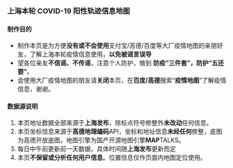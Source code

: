 ### 上海本轮 COVID-19 阳性轨迹信息地图

#### 制作目的

-   制作本页是为方便**没有或不会使用**支付宝/高德/百度等大厂疫情地图的亲朋好友，了解上海本轮疫情信息使用，**以免被谣言误导**
-   望各位亲友**不信谣、不传谣**，注意个人防护，做到 **防疫“三件套”，防护“五还要”**。
-   会使用大厂疫情地图的朋友请**关闭**本页，在**百度/高德**搜索“**疫情地图**”了解疫情信息，谢谢。

#### 数据源说明

1. 本页地址数据全部来源于**上海发布**，除标点符号修整外**未改动**任何信息。
2. 本页坐标信息来源于**高德地理编码**API，坐标和地址信息**未经任何**修整，底图为高德开放底图，地图引擎为国产开源地图引擎**MAP**TALKS。
3. 每日中午前更新前一天数据，具体时间随**上海发布**更新而定
4. 本页**不保留或分析任何用户信息**。位置信息仅作页面内地图定位使用。
